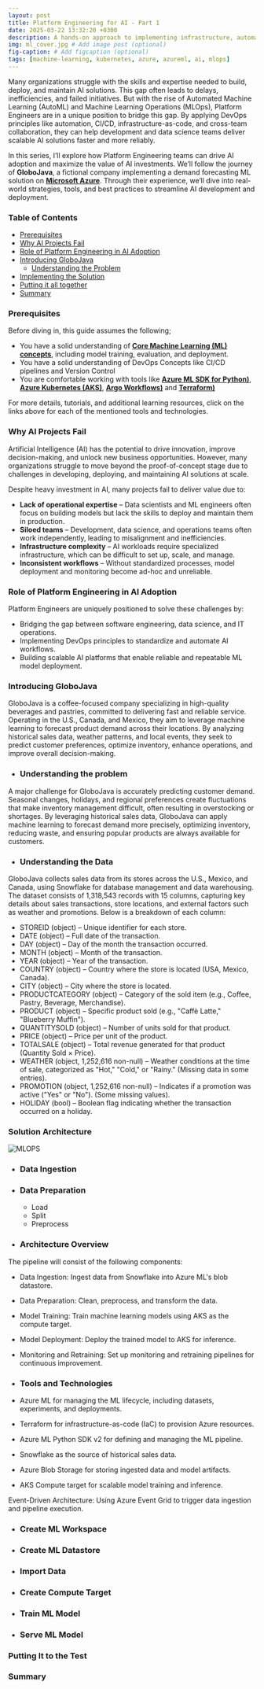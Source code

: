 ```yaml
---
layout: post
title: Platform Engineering for AI - Part 1
date: 2025-03-22 13:32:20 +0300
description: A hands-on approach to implementing infrastructure, automation, and governance for AI/ML projects on Azure
img: ml_cover.jpg # Add image post (optional)
fig-caption: # Add figcaption (optional)
tags: [machine-learning, kubernetes, azure, azureml, ai, mlops]
---
```

Many organizations struggle with the skills and expertise needed to build, deploy, and maintain AI solutions. This gap often leads to delays, inefficiencies, and failed initiatives. But with the rise of Automated Machine Learning (AutoML) and Machine Learning Operations (MLOps), Platform Engineers are in a unique position to bridge this gap. By applying DevOps principles like automation, CI/CD, infrastructure-as-code, and cross-team collaboration, they can help development and data science teams deliver scalable AI solutions faster and more reliably.

In this series, I’ll explore how Platform Engineering teams can drive AI adoption and maximize the value of AI investments. We’ll follow the journey of **GloboJava**, a fictional company implementing a demand forecasting ML solution on **[Microsoft Azure](https://azure.microsoft.com/)**. Through their experience, we’ll dive into real-world strategies, tools, and best practices to streamline AI development and deployment.

### Table of Contents
- [Prerequisites](#prerequisites)
- [Why AI Projects Fail](#why-ai-projects-fail)
- [Role of Platform Engineering in AI Adoption](#role-of-platform-engineering-in-ai-adoption)
- [Introducing GloboJava ](#introducing-GloboJava)
   - [Understanding the Problem](#understanding-the-problem)
- [Implementing the Solution](#implementing-the-solution)
- [Putting it all together](#putting-it-to-the-test)
- [Summary ](#summary)

### Prerequisites
Before diving in, this guide assumes the following;
- You have a solid understanding of **[Core Machine Learning (ML) concepts](https://mitsloan.mit.edu/ideas-made-to-matter/machine-learning-explained)**, including model training, evaluation, and deployment. 
- You have a solid understanding of DevOps Concepts like CI/CD pipelines and Version Control
- You are comfortable working with tools like **[Azure ML SDK for Python)](https://learn.microsoft.com/en-us/python/api/overview/azure/ml/?view=azure-ml-py)**, **[Azure Kubernetes (AKS)](https://learn.microsoft.com/en-us/azure/aks/what-is-aks)**, **[Argo Workflows)](https://argoproj.github.io/workflows/)** and **[Terraform)](https://www.terraform.io/)**

For more details, tutorials, and additional learning resources, click on the links above for each of the mentioned tools and technologies.

### Why AI Projects Fail
Artificial Intelligence (AI) has the potential to drive innovation, improve decision-making, and unlock new business opportunities. However, many organizations struggle to move beyond the proof-of-concept stage due to challenges in developing, deploying, and maintaining AI solutions at scale.

Despite heavy investment in AI, many projects fail to deliver value due to:
- **Lack of operational expertise** – Data scientists and ML engineers often focus on building models but lack the skills to deploy and maintain them in production.
- **Siloed teams** – Development, data science, and operations teams often work independently, leading to misalignment and inefficiencies.
- **Infrastructure complexity** – AI workloads require specialized infrastructure, which can be difficult to set up, scale, and manage.
- **Inconsistent workflows** – Without standardized processes, model deployment and monitoring become ad-hoc and unreliable.

### Role of Platform Engineering in AI Adoption
Platform Engineers are uniquely positioned to solve these challenges by:

- Bridging the gap between software engineering, data science, and IT operations.
- Implementing DevOps principles to standardize and automate AI workflows.
- Building scalable AI platforms that enable reliable and repeatable ML model deployment.

### Introducing GloboJava
GloboJava is a coffee-focused company specializing in high-quality beverages and pastries, committed to delivering fast and reliable service. Operating in the U.S., Canada, and Mexico, they aim to leverage machine learning to forecast product demand across their locations. By analyzing historical sales data, weather patterns, and local events, they seek to predict customer preferences, optimize inventory, enhance operations, and improve overall decision-making.

- ### Understanding the problem
A major challenge for GloboJava is accurately predicting customer demand. Seasonal changes, holidays, and regional preferences create fluctuations that make inventory management difficult, often resulting in overstocking or shortages. By leveraging historical sales data, GloboJava can apply machine learning to forecast demand more precisely, optimizing inventory, reducing waste, and ensuring popular products are always available for customers.

- ### Understanding the Data
GloboJava collects sales data from its stores across the U.S., Mexico, and Canada, using Snowflake for database management and data warehousing. The dataset consists of 1,318,543 records with 15 columns, capturing key details about sales transactions, store locations, and external factors such as weather and promotions. Below is a breakdown of each column:

   - STOREID (object) – Unique identifier for each store.
   - DATE (object) – Full date of the transaction.
   - DAY (object) – Day of the month the transaction occurred.
   - MONTH (object) – Month of the transaction.
   - YEAR (object) – Year of the transaction.
   - COUNTRY (object) – Country where the store is located (USA, Mexico, Canada).
   - CITY (object) – City where the store is located.
   - PRODUCTCATEGORY (object) – Category of the sold item (e.g., Coffee, Pastry, Beverage, Merchandise).
   - PRODUCT (object) – Specific product sold (e.g., "Caffè Latte," "Blueberry Muffin").
   - QUANTITYSOLD (object) – Number of units sold for that product.
   - PRICE (object) – Price per unit of the product.
   - TOTALSALE (object) – Total revenue generated for that product (Quantity Sold × Price).
   - WEATHER (object, 1,252,616 non-null) – Weather conditions at the time of sale, categorized as "Hot," "Cold," or "Rainy." (Missing data in some entries).
   - PROMOTION (object, 1,252,616 non-null) – Indicates if a promotion was active ("Yes" or "No"). (Some missing values).
   - HOLIDAY (bool) – Boolean flag indicating whether the transaction occurred on a holiday.

### Solution Architecture

![MLOPS](https://github.com/user-attachments/assets/125c7e43-5123-48d0-8835-e9ee98817513)

- ### Data Ingestion
- ### Data Preparation
   - Load
   - Split
   - Preprocess

- ### Architecture Overview
The pipeline will consist of the following components:
- Data Ingestion: Ingest data from Snowflake into Azure ML's blob datastore.
- Data Preparation: Clean, preprocess, and transform the data.
- Model Training: Train machine learning models using AKS as the compute target.
- Model Deployment: Deploy the trained model to AKS for inference.
- Monitoring and Retraining: Set up monitoring and retraining pipelines for continuous improvement.

- ### Tools and Technologies
- Azure ML for managing the ML lifecycle, including datasets, experiments, and deployments.
- Terraform for infrastructure-as-code (IaC) to provision Azure resources.
- Azure ML Python SDK v2 for defining and managing the ML pipeline.
- Snowflake as the source of historical sales data.
- Azure Blob Storage for storing ingested data and model artifacts.
- AKS Compute target for scalable model training and inference.

Event-Driven Architecture: Using Azure Event Grid to trigger data ingestion and pipeline execution.
- ### Create ML Workspace

- ### Create ML Datastore
- ### Import Data
- ### Create Compute Target
- ### Train ML Model
- ### Serve ML Model
### Putting It to the Test
### Summary

